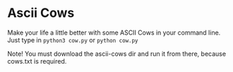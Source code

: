 # Ascii Cows

Make your life a little better with some ASCII Cows in your command line. Just type in `python3 cow.py` or `python cow.py`

Note! You must download the ascii-cows dir and run it from there, because cows.txt is required.
